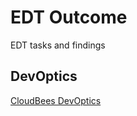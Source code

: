 # EDT Outcome

EDT tasks and findings


## DevOptics

[CloudBees DevOptics](https://go.cloudbees.com/docs/cloudbees-documentation/devoptics-user-guide)